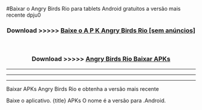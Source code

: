 #Baixar o Angry Birds Rio   para tablets Android gratuitos a versão mais recente dpju0


<div align="center">
<h3>Download >>>>> <a href="https://pt-web.web.app/?pt= Angry Birds Rio ">Baixe o A P K Angry Birds Rio  [sem anúncios]</a></h3><br>

<h3>Download >>>>> <a href="https://pt-web.web.app/?pt= Angry Birds Rio ">Angry Birds Rio  Baixar APKs</a></h3>
</div>

----------------------------------------------------------

----------------------------------------------------------

----------------------------------------------------------

Baixar APKs Angry Birds Rio  e obtenha a versão mais recente

Baixe o aplicativo. {title} APKs O nome é a versão para .Android.


